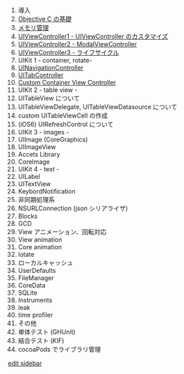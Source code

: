 1. 導入
 1. [Objective C の基礎](https://github.com/mixi-inc/iOSTraining/wiki/1.1-Objective-C-%E3%81%AE%E5%9F%BA%E7%A4%8E)
 2. [メモリ管理](https://github.com/mixi-inc/iOSTraining/wiki/1.2-%E3%83%A1%E3%83%A2%E3%83%AA%E7%AE%A1%E7%90%86)
 3. [UIViewController1 - UIViewController のカスタマイズ ](https://github.com/mixi-inc/iOSTraining/wiki/1.3-UIViewController1---UIViewController-%E3%81%AE%E3%82%AB%E3%82%B9%E3%82%BF%E3%83%9E%E3%82%A4%E3%82%BA#wiki-UIVC_lifecycle)
 4. [UIViewController2 - ModalViewController](https://github.com/mixi-inc/iOSTraining/wiki/1.4-UIViewController2---ModalViewController)
 5. [UIViewController3 - ライフサイクル](https://github.com/mixi-inc/iOSTraining/wiki/1.5-UIViewController3---%E3%83%A9%E3%82%A4%E3%83%95%E3%82%B5%E3%82%A4%E3%82%AF%E3%83%AB)
2. UIKit 1 - container, rotate-
 1. [UINavigationController](https://github.com/mixi-inc/iOSTraining/wiki/2.1-UINavigationController)
 2. [UITabController](https://github.com/mixi-inc/iOSTraining/wiki/2.2-UITabController)
 3. [Custom Container View Controller](https://github.com/mixi-inc/iOSTraining/wiki/2.3-Custom-Container-View-Controller)
3. UIKit 2 - table view -
 1. UITableView について
 2. UITableViewDelegate, UITableViewDatasource について
 3. custom UITableViewCell の作成
 4. (iOS6) UIRefreshControl について
4. UIKit 3 - images -
 1. UIImage (CoreGraphics)
 2. UIImageView
 3. Accets Library
 4. CoreImage
5. UIKit 4 - text -
 1. UILabel
 2. UITextView
 3. KeybordNotification
6. 非同期処理系
 1. NSURLConnection (json シリアライザ)
 2. Blocks
 3. GCD
7. View アニメーション、回転対応
 1. View animation
 2. Core animation
 3. lotate
8. ローカルキャッシュ
 1. UserDefaults
 2. FileManager
 3. CoreData
 4. SQLite
9. Instruments
 1. leak
 2. time profiler
10. その他
 1. 単体テスト (GHUnit)
 2. 結合テスト (KIF)
 3. cocoaPods でライブラリ管理

[edit sidebar](https://github.com/mixi-inc/iOSTraining/wiki/_Sidebar/_edit)